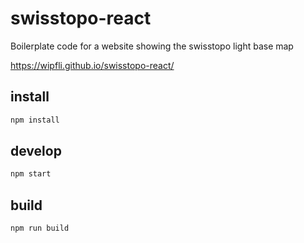 # swisstopo-react
Boilerplate code for a website showing the swisstopo light base map

https://wipfli.github.io/swisstopo-react/

## install

```bash
npm install
```

## develop

```bash
npm start
```

## build

```bash
npm run build
```

